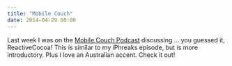 ```yaml
---
title: "Mobile Couch"
date: 2014-04-29 00:00
---
```


<p>Last week I was on the <a href="http://jellystyle.com/podcasts/mobilecouch/30">Mobile Couch Podcast</a> discussing ... you guessed it, ReactiveCocoa! This is similar to my iPhreaks episode, but is more introductory. Plus I love an Australian accent. Check it out!</p>

<!-- more -->

